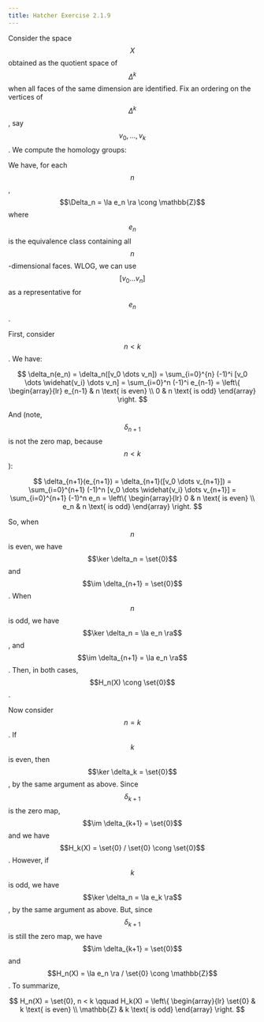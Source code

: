 ```yaml
---
title: Hatcher Exercise 2.1.9
---
```



Consider the space $$X$$ obtained as the quotient space of $$\Delta^k$$ when all faces of the same dimension are identified.
Fix an ordering on the vertices of $$\Delta^k$$, say $$v_0, \dots, v_k$$.
We compute the homology groups:



We have, for each $$n$$, $$\Delta_n = \la e_n \ra \cong \mathbb{Z}$$ where $$e_n$$ is the equivalence class containing all $$n$$-dimensional faces.
WLOG, we can use $$[v_0 \dots v_n]$$ as a representative for $$e_n$$.



First, consider $$n < k$$.
We have:

$$
\delta_n(e_n) = \delta_n([v_0 \dots v_n]) = \sum_{i=0}^{n} (-1)^i [v_0 \dots \widehat{v_i} \dots v_n] = \sum_{i=0}^n (-1)^i e_{n-1} = \left\{ \begin{array}{lr}
e_{n-1} & n \text{ is even} \\
0 & n \text{ is odd}
\end{array} \right.
$$

And (note, $$\delta_{n+1}$$ is not the zero map, because $$n < k$$):

$$
\delta_{n+1}(e_{n+1}) = \delta_{n+1}([v_0 \dots v_{n+1}]) = \sum_{i=0}^{n+1} (-1)^n [v_0 \dots \widehat{v_i} \dots v_{n+1}] = \sum_{i=0}^{n+1} (-1)^n e_n = \left\{
\begin{array}{lr}
0 & n \text{ is even} \\
e_n & n \text{ is odd}
\end{array} \right.
$$

So, when $$n$$ is even, we have $$\ker \delta_n = \set{0}$$ and $$\im \delta_{n+1} = \set{0}$$.
When $$n$$ is odd, we have $$\ker \delta_n = \la e_n \ra$$, and $$\im \delta_{n+1} = \la e_n \ra$$.
Then, in both cases, $$H_n(X) \cong \set{0}$$.



Now consider $$n=k$$.
If $$k$$ is even, then $$\ker \delta_k = \set{0}$$, by the same argument as above.
Since $$\delta_{k+1}$$ is the zero map, $$\im \delta_{k+1} = \set{0}$$ and we have $$H_k(X) = \set{0} / \set{0} \cong \set{0}$$.
However, if $$k$$ is odd, we have $$\ker \delta_n = \la e_k \ra$$, by the same argument as above.
But, since $$\delta_{k+1}$$ is still the zero map, we have $$\im \delta_{k+1} = \set{0}$$ and $$H_n(X) = \la e_n \ra / \set{0} \cong \mathbb{Z}$$.
To summarize,

$$
H_n(X) = \set{0}, n < k \qquad H_k(X) = \left\{
\begin{array}{lr}
\set{0} & k \text{ is even} \\
\mathbb{Z} & k \text{ is odd}
\end{array} \right.
$$
